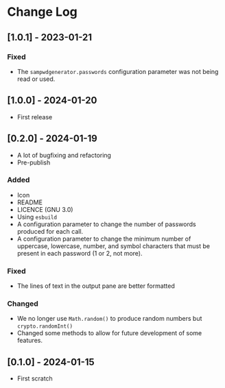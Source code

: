 # Change Log

<!--
--- EXAMPLE:

## [major.minor.patch] - yyyy-mm-dd

### Added

- An add

### Fixed
### Changed
### Removed

---

## [TODO]

- Before releasing
  1. Check for the `<globals.ts>.$$debugging` value. It must be `false`.
  2. Update the version number into <package.json>.version

---

## [Unreleased]

-->

## [1.0.1] - 2023-01-21

### Fixed

- The `sampwdgenerator.passwords` configuration parameter was not being read or
  used.

## [1.0.0] - 2024-01-20

- First release

## [0.2.0] - 2024-01-19

- A lot of bugfixing and refactoring
- Pre-publish

### Added

- Icon
- README
- LICENCE (GNU 3.0)
- Using `esbuild`
- A configuration parameter to change the number of passwords produced for each
  call.
- A configuration parameter to change the minimum number of uppercase,
  lowercase, number, and symbol characters that must be present in each password
  (1 or 2, not more).

### Fixed

- The lines of text in the output pane are better formatted

### Changed

- We no longer use `Math.random()` to produce random numbers but
  `crypto.randomInt()`
- Changed some methods to allow for future development of some features.

## [0.1.0] - 2024-01-15

- First scratch
